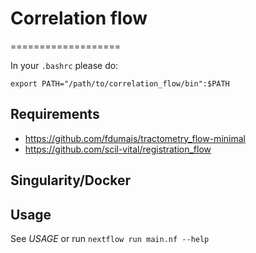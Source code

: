 # Correlation flow
===================

In your `.bashrc` please do:


```
export PATH="/path/to/correlation_flow/bin":$PATH
```

Requirements
------------

* https://github.com/fdumais/tractometry_flow-minimal
* https://github.com/scil-vital/registration_flow

Singularity/Docker
-----------

Usage
-----

See *USAGE* or run `nextflow run main.nf --help`

